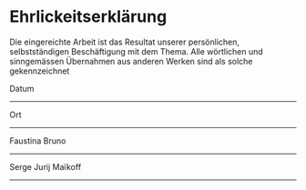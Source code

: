 # Ehrlickeitserklärung

Die eingereichte Arbeit ist das Resultat unserer persönlichen, selbstständigen Beschäftigung mit dem Thema. Alle wörtlichen und sinngemässen Übernahmen aus anderen Werken sind als solche gekennzeichnet

Datum 

-------------------

Ort 

-------------------

Faustina Bruno

---------------------------------

Serge Jurij Maïkoff

---------------------------------
